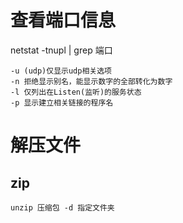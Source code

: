 # 查看端口信息
netstat -tnupl | grep 端口

``` -t (tcp) 仅显示tcp相关选项
-u (udp)仅显示udp相关选项
-n 拒绝显示别名，能显示数字的全部转化为数字
-l 仅列出在Listen(监听)的服务状态
-p 显示建立相关链接的程序名
```

# 解压文件

## zip

`unzip 压缩包 -d 指定文件夹`

